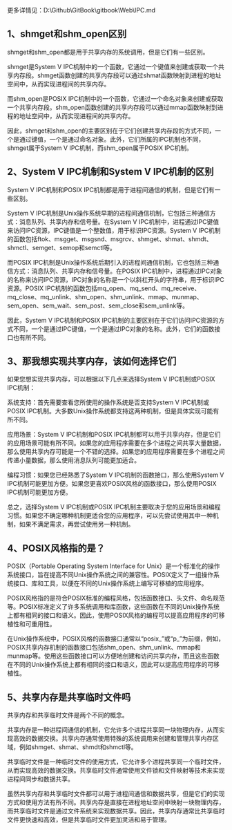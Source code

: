 更多详情见：D:\Github\GitBook\gitbook\Web\IPC.md

## 1、shmget和shm_open区别
shmget和shm_open都是用于共享内存的系统调用，但是它们有一些区别。

shmget是System V IPC机制中的一个函数，它通过一个键值来创建或获取一个共享内存段。shmget函数创建的共享内存段可以通过shmat函数映射到进程的地址空间中，从而实现进程间的共享内存。

而shm_open是POSIX IPC机制中的一个函数，它通过一个命名对象来创建或获取一个共享内存段。shm_open函数创建的共享内存段可以通过mmap函数映射到进程的地址空间中，从而实现进程间的共享内存。

因此，shmget和shm_open的主要区别在于它们创建共享内存段的方式不同，一个是通过键值，一个是通过命名对象。此外，它们所属的IPC机制也不同，shmget属于System V IPC机制，而shm_open属于POSIX IPC机制。

## 2、System V IPC机制和System V IPC机制的区别
System V IPC机制和POSIX IPC机制都是用于进程间通信的机制，但是它们有一些区别。

System V IPC机制是Unix操作系统早期的进程间通信机制，它包括三种通信方式：消息队列、共享内存和信号量。在System V IPC机制中，进程通过IPC键值来访问IPC资源，IPC键值是一个整数值，用于标识IPC资源。System V IPC机制的函数包括ftok、msgget、msgsnd、msgrcv、shmget、shmat、shmdt、shmctl、semget、semop和semctl等。

而POSIX IPC机制是Unix操作系统后期引入的进程间通信机制，它也包括三种通信方式：消息队列、共享内存和信号量。在POSIX IPC机制中，进程通过IPC对象的名称来访问IPC资源，IPC对象的名称是一个以斜杠开头的字符串，用于标识IPC资源。POSIX IPC机制的函数包括mq_open、mq_send、mq_receive、mq_close、mq_unlink、shm_open、shm_unlink、mmap、munmap、sem_open、sem_wait、sem_post、sem_close和sem_unlink等。

因此，System V IPC机制和POSIX IPC机制的主要区别在于它们访问IPC资源的方式不同，一个是通过IPC键值，一个是通过IPC对象的名称。此外，它们的函数接口也有所不同。

## 3、那我想实现共享内存，该如何选择它们
如果您想实现共享内存，可以根据以下几点来选择System V IPC机制或POSIX IPC机制：

系统支持：首先需要查看您所使用的操作系统是否支持System V IPC机制或POSIX IPC机制。大多数Unix操作系统都支持这两种机制，但是具体实现可能有所不同。

应用场景：System V IPC机制和POSIX IPC机制都可以用于共享内存，但是它们的应用场景可能有所不同。如果您的应用程序需要在多个进程之间共享大量数据，那么使用共享内存可能是一个不错的选择。如果您的应用程序需要在多个进程之间传递小量数据，那么使用消息队列可能更加适合。

编程习惯：如果您已经熟悉了System V IPC机制的函数接口，那么使用System V IPC机制可能更加方便。如果您更喜欢POSIX风格的函数接口，那么使用POSIX IPC机制可能更加方便。

总之，选择System V IPC机制或POSIX IPC机制主要取决于您的应用场景和编程习惯。如果您不确定哪种机制更适合您的应用程序，可以先尝试使用其中一种机制，如果不满足需求，再尝试使用另一种机制。

## 4、POSIX风格指的是？
POSIX（Portable Operating System Interface for Unix）是一个标准化的操作系统接口，旨在提高不同Unix操作系统之间的兼容性。POSIX定义了一组操作系统接口、库和工具，以便在不同的Unix操作系统上编写可移植的应用程序。

POSIX风格指的是符合POSIX标准的编程风格，包括函数接口、头文件、命名规范等。POSIX标准定义了许多系统调用和库函数，这些函数在不同的Unix操作系统上都有相同的接口和语义。因此，使用POSIX风格的编程可以提高应用程序的可移植性和可重用性。

在Unix操作系统中，POSIX风格的函数接口通常以“posix_”或“p_”为前缀，例如，POSIX共享内存机制的函数接口包括shm_open、shm_unlink、mmap和munmap等。使用这些函数接口可以方便地创建和访问共享内存，而且这些函数在不同的Unix操作系统上都有相同的接口和语义，因此可以提高应用程序的可移植性。

## 5、共享内存是共享临时文件吗
共享内存和共享临时文件是两个不同的概念。

共享内存是一种进程间通信的机制，它允许多个进程共享同一块物理内存，从而实现高效的数据交换。共享内存通常使用特殊的系统调用来创建和管理共享内存区域，例如shmget、shmat、shmdt和shmctl等。

共享临时文件是一种临时文件的使用方式，它允许多个进程共享同一个临时文件，从而实现高效的数据交换。共享临时文件通常使用文件锁和文件映射等技术来实现进程间同步和数据共享。

虽然共享内存和共享临时文件都可以用于进程间通信和数据共享，但是它们的实现方式和使用方法有所不同。共享内存是直接在进程地址空间中映射一块物理内存，而共享临时文件是通过文件系统来实现数据共享。因此，共享内存通常比共享临时文件更快速和高效，但是共享临时文件更加灵活和易于管理。





